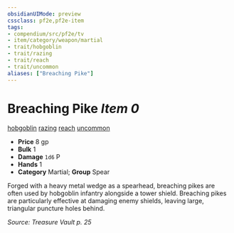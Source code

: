 ```yaml
---
obsidianUIMode: preview
cssclass: pf2e,pf2e-item
tags:
- compendium/src/pf2e/tv
- item/category/weapon/martial
- trait/hobgoblin
- trait/razing
- trait/reach
- trait/uncommon
aliases: ["Breaching Pike"]
---
```

# Breaching Pike *Item 0*  
[hobgoblin](rules/traits/hobgoblin-locg.md "Hobgoblin Ancestry & Heritage Trait")  [razing](rules/traits/razing-tv.md "Razing Weapon Trait")  [reach](rules/traits/reach.md "Reach Weapon Trait")  [uncommon](rules/traits/uncommon.md "Uncommon Rarity Trait")  

- **Price** 8 gp
- **Bulk** 1
- **Damage** `1d6` P
- **Hands** 1
- **Category** Martial; **Group** Spear 

Forged with a heavy metal wedge as a spearhead, breaching pikes are often used by hobgoblin infantry alongside a tower shield. Breaching pikes are particularly effective at damaging enemy shields, leaving large, triangular puncture holes behind.

*Source: Treasure Vault p. 25*